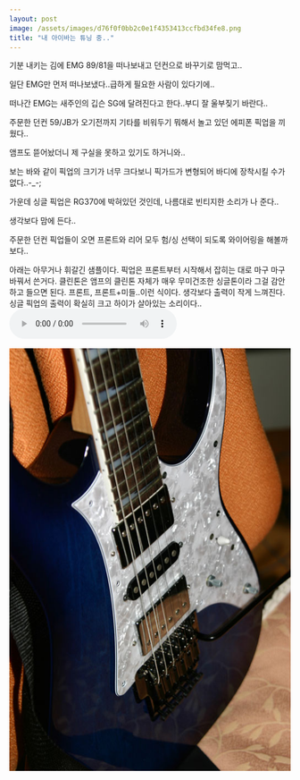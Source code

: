 ```yaml
---
layout: post
image: /assets/images/d76f0f0bb2c0e1f4353413ccfbd34fe8.png
title: "내 아이바는 튜닝 중.."
---
```


기분 내키는 김에 EMG 89/81을 떠나보내고 던컨으로 바꾸기로 맘먹고..

일단 EMG만 먼저 떠나보냈다..급하게 필요한 사람이 있다기에..

떠나간 EMG는 새주인의 깁슨 SG에 달려진다고 한다..부디 잘 울부짖기 바란다..

주문한 던컨 59/JB가 오기전까지 기타를 비워두기 뭐해서 놀고 있던 에피폰 픽업을 끼웠다..

앰프도 뜯어놨더니 제 구실을 못하고 있기도 하거니와..

보는 바와 같이 픽업의 크기가 너무 크다보니 픽가드가 변형되어 바디에 장착시킬 수가 없다..-_-;

가운데 싱글 픽업은 RG370에 박혀있던 것인데, 나름대로 빈티지한 소리가 나 준다..

생각보다 맘에 든다..

주문한 던컨 픽업들이 오면 프론트와 리어 모두 험/싱 선택이 되도록 와이어링을 해볼까보다..

아래는 아무거나 휘갈긴 샘플이다. 픽업은 프론트부터 시작해서 잡히는 대로 마구 마구 바꿔서 쓴거다. 클린톤은 앰프의 클린톤 자체가 매우 무미건조한 싱글톤이라 그걸 감안하고 들으면 된다. 프론트, 프론트+미들..이런 식이다. 생각보다 출력이 작게 느껴진다. 싱글 픽업의 출력이 확실히 크고 하이가 살아있는 소리이다..
<audio src="/assets/images/9039fce862d6784fb54921ef36208e2d.mp3" controls preload></audio>

![image](/assets/images/d76f0f0bb2c0e1f4353413ccfbd34fe8.png)

